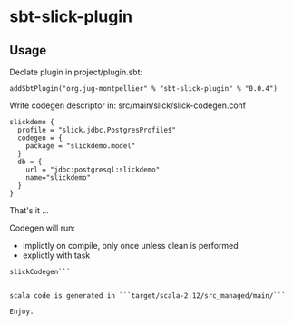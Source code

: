 # sbt-slick-plugin

## Usage

Declate plugin in project/plugin.sbt:

```sbtshell
addSbtPlugin("org.jug-montpellier" % "sbt-slick-plugin" % "0.0.4")
```

Write codegen descriptor in: src/main/slick/slick-codegen.conf

```hocon
slickdemo {
  profile = "slick.jdbc.PostgresProfile$"
  codegen = {
    package = "slickdemo.model"
  }
  db = {
    url = "jdbc:postgresql:slickdemo"
    name="slickdemo"
  }
}
```

That's it ...

Codegen will run:

* implictly on compile, only once unless clean is performed
* explictly with task
```sbtshell
slickCodegen```


scala code is generated in ```target/scala-2.12/src_managed/main/```

Enjoy.


